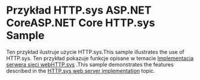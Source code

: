 # <a name="aspnet-core-httpsys-sample"></a><span data-ttu-id="7aae3-101">Przykład HTTP.sys ASP.NET Core</span><span class="sxs-lookup"><span data-stu-id="7aae3-101">ASP.NET Core HTTP.sys Sample</span></span>

<span data-ttu-id="7aae3-102">Ten przykład ilustruje użycie HTTP.sys.</span><span class="sxs-lookup"><span data-stu-id="7aae3-102">This sample illustrates the use of HTTP.sys.</span></span> <span data-ttu-id="7aae3-103">Ten przykład pokazuje funkcje opisane w temacie [ Implementacja serwera sieci webHTTP.sys](https://docs.microsoft.com/aspnet/core/fundamentals/servers/httpsys) .</span><span class="sxs-lookup"><span data-stu-id="7aae3-103">This sample demonstrates the features described in the [HTTP.sys web server implementation](https://docs.microsoft.com/aspnet/core/fundamentals/servers/httpsys) topic.</span></span>
